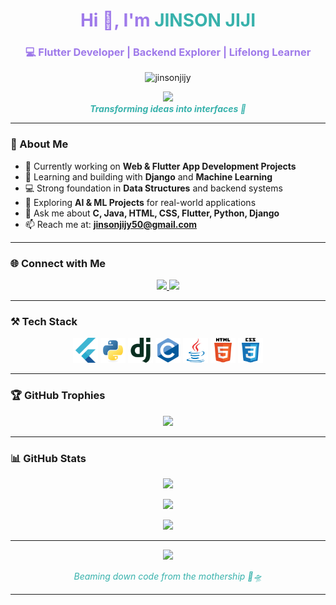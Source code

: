 <h1 align="center" style="color:#9f7aea;">Hi 👋, I'm <span style="color:#38b2ac;">JINSON JIJI</span></h1>
<h3 align="center" style="color:#9f7aea;">💻 Flutter Developer | Backend Explorer | Lifelong Learner</h3>

<p align="center">
  <img src="https://komarev.com/ghpvc/?username=jinsonjijy&label=Profile%20views&color=38b2ac&style=flat" alt="jinsonjijy" />
</p>

<div align="center">
  <img src="https://media.giphy.com/media/3ohzdIuqJoo8QdKlnW/giphy.gif" width="180" />
  <br />
  <strong><i style="color:#38b2ac;">Transforming ideas into interfaces 🚀</i></strong>
</div>

---

### 🧠 About Me

- 🔭 Currently working on **Web & Flutter App Development Projects**
- 🌱 Learning and building with **Django** and **Machine Learning**
- 💻 Strong foundation in **Data Structures** and backend systems
- 🤖 Exploring **AI & ML Projects** for real-world applications
- 💬 Ask me about **C, Java, HTML, CSS, Flutter, Python, Django**
- 📫 Reach me at: **jinsonjijy50@gmail.com**

---

### 🌐 Connect with Me
<p align="center">
  <a href="mailto:jinsonjijy50@gmail.com">
    <img src="https://img.shields.io/badge/Gmail-000000?style=for-the-badge&logo=gmail&logoColor=38b2ac"/>
  </a>
  <a href="https://www.linkedin.com/in/jinsonjijy/" target="_blank">
    <img src="https://img.shields.io/badge/LinkedIn-000000?style=for-the-badge&logo=linkedin&logoColor=9f7aea"/>
  </a>
</p>

---

### ⚒️ Tech Stack

<p align="center">
  <img src="https://raw.githubusercontent.com/devicons/devicon/master/icons/flutter/flutter-original.svg" alt="Flutter" width="40" height="40"/>
  <img src="https://raw.githubusercontent.com/devicons/devicon/master/icons/python/python-original.svg" alt="Python" width="40" height="40"/>
  <img src="https://raw.githubusercontent.com/devicons/devicon/master/icons/django/django-plain.svg" alt="Django" width="40" height="40"/>
  <img src="https://raw.githubusercontent.com/devicons/devicon/master/icons/c/c-original.svg" alt="C" width="40" height="40"/>
  <img src="https://raw.githubusercontent.com/devicons/devicon/master/icons/java/java-original.svg" alt="Java" width="40" height="40"/>
  <img src="https://raw.githubusercontent.com/devicons/devicon/master/icons/html5/html5-original-wordmark.svg" alt="HTML" width="40" height="40"/>
  <img src="https://raw.githubusercontent.com/devicons/devicon/master/icons/css3/css3-original-wordmark.svg" alt="CSS" width="40" height="40"/>
</p>

---

### 🏆 GitHub Trophies
<p align="center">
  <img src="https://github-profile-trophy.vercel.app/?username=jinsonjijy&theme=darkhub&title=Followers,Stars,Commits,Repositories&margin-w=10&no-frame=true" />
</p>

---

### 📊 GitHub Stats
<p align="center">
  <img src="https://github-readme-stats.vercel.app/api?username=jinsonjijy&show_icons=true&theme=tokyonight&title_color=9f7aea&icon_color=38b2ac" />
</p>

<p align="center">
  <img src="https://github-readme-stats.vercel.app/api/top-langs/?username=jinsonjijy&layout=compact&theme=tokyonight&title_color=9f7aea" />
</p>

<p align="center">
  <img src="https://github-readme-streak-stats.herokuapp.com/?user=jinsonjijy&theme=tokyonight" />
</p>

---

<div align="center">
  <img src="https://media4.giphy.com/media/v1.Y2lkPTc5MGI3NjExczQzaGhhZ3hlNDYyYTl0NmN0dW0xMnNmMDAybDcycHo1ZnU3czdvYSZlcD12MV9pbnRlcm5hbF9naWZfYnlfaWQmY3Q9Zw/XZWqg4kNrBXj1nebS5/giphy.gif" width="300" />
  <p><i style="color:#38b2ac;">Beaming down code from the mothership 👾🛸</i></p>
</div>

---
<!---
Jinsonjijy/Jinsonjijy is a ✨ special ✨ repository because its `README.md` appears on your GitHub profile.
--->

